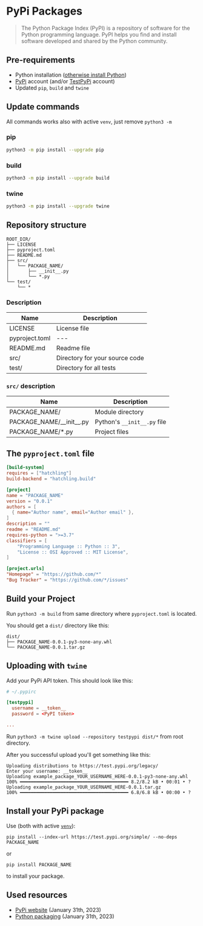 [description]: <> (How to write your own PyPi package.)
[preservedKeywords]: <> (python, pypi, write your own)

# PyPi Packages

> The Python Package Index (PyPI) is a repository of software for the Python programming language. PyPI helps you find and install software developed and shared by the Python community.

## Pre-requirements

- Python installation ([otherwise install Python](https://www.python.org/))
- [PyPi](https://pypi.org/) account (and/or [TestPyPi](https://test.pypi.org/) account)
- Updated `pip`, `build` and `twine`

## Update commands

All commands works also with active `venv`, just remove `python3 -m `

### pip

```sh
python3 -m pip install --upgrade pip
```

### build

```sh
python3 -m pip install --upgrade build
```

### twine

```sh
python3 -m pip install --upgrade twine
```

## Repository structure

```
ROOT_DIR/
├── LICENSE
├── pyproject.toml
├── README.md
├── src/
│   └── PACKAGE_NAME/
│       ├── __init__.py
│       └── *.py
└── test/
    └── *
```

### Description

| Name           | Description                    |
| -------------- | ------------------------------ |
| LICENSE        | License file                   |
| pyproject.toml | ---                            |
| README.md      | Readme file                    |
| src/           | Directory for your source code |
| test/          | Directory for all tests        |

### `src/` description

| Name                         | Description                 |
| ---------------------------- | --------------------------- |
| PACKAGE_NAME/                | Module directory            |
| PACKAGE_NAME/\_\_init\_\_.py | Python's `__init__.py` file |
| PACKAGE_NAME/\*.py           | Project files               |

## The `pyproject.toml` file

```toml
[build-system]
requires = ["hatchling"]
build-backend = "hatchling.build"

[project]
name = "PACKAGE_NAME"
version = "0.0.1"
authors = [
  { name="Author name", email="Author email" },
]
description = ""
readme = "README.md"
requires-python = ">=3.7"
classifiers = [
    "Programming Language :: Python :: 3",
    "License :: OSI Approved :: MIT License",
]

[project.urls]
"Homepage" = "https://github.com/*"
"Bug Tracker" = "https://github.com/*/issues"
```

## Build your Project

Run `python3 -m build` from same directory where `pyproject.toml` is located.

You should get a `dist/` directory like this:

```
dist/
├── PACKAGE_NAME-0.0.1-py3-none-any.whl
└── PACKAGE_NAME-0.0.1.tar.gz
```

## Uploading with `twine`

Add your PyPi API token. This should look like this:

```toml
# ~/.pypirc

[testpypi]
  username = __token__
  password = <PyPI token>

...
```

Run `python3 -m twine upload --repository testpypi dist/*` from root directory.

After you successful upload you'll get something like this:

```shell
Uploading distributions to https://test.pypi.org/legacy/
Enter your username: __token__
Uploading example_package_YOUR_USERNAME_HERE-0.0.1-py3-none-any.whl
100% ━━━━━━━━━━━━━━━━━━━━━━━━━━━━━━━━━━━━━━━━ 8.2/8.2 kB • 00:01 • ?
Uploading example_package_YOUR_USERNAME_HERE-0.0.1.tar.gz
100% ━━━━━━━━━━━━━━━━━━━━━━━━━━━━━━━━━━━━━━━━ 6.8/6.8 kB • 00:00 • ?
```

## Install your PyPi package

Use (both with active [`venv`](?path=src/docs/python/virtual_environment.md)):

```shell
pip install --index-url https://test.pypi.org/simple/ --no-deps PACKAGE_NAME
```

or

```shell
pip install PACKAGE_NAME
```

to install your package.

## Used resources

- [PyPi website](https://pypi.org/) (January 31th, 2023)
- [Python packaging](https://packaging.python.org/en/latest/tutorials/packaging-projects/) (January 31th, 2023)
